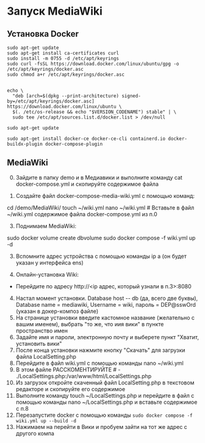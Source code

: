 # Запуск MediaWiki
## Установка Docker
```
sudo apt-get update
sudo apt-get install ca-certificates curl
sudo install -m 0755 -d /etc/apt/keyrings
sudo curl -fsSL https://download.docker.com/linux/ubuntu/gpg -o /etc/apt/keyrings/docker.asc
sudo chmod a+r /etc/apt/keyrings/docker.asc


echo \
  "deb [arch=$(dpkg --print-architecture) signed-by=/etc/apt/keyrings/docker.asc] https://download.docker.com/linux/ubuntu \
  $(. /etc/os-release && echo "$VERSION_CODENAME") stable" | \
  sudo tee /etc/apt/sources.list.d/docker.list > /dev/null
  
sudo apt-get update

sudo apt-get install docker-ce docker-ce-cli containerd.io docker-buildx-plugin docker-compose-plugin 
```

## MediaWiki
0.  Зайдите в папку demo и в Медиавики и выполните команду cat docker-compose.yml и скопируйте содержимое файла

1. Создайте файл docker-compose-media-wiki.yml с помощью команд:

cd /demo/MediaWiki/
touch ~/wiki.yml
nano ~/wiki.yml # Вставьте в файл ~/wiki.yml содержимое файла docker-compose.yml из п.0


3. Поднимаем MediaWiki:
   
sudo docker volume create dbvolume
sudo docker compose -f wiki.yml up -d

3. Вспомните адрес устройства с помощью команды ip a (он будет указан у интерфейса ens)

4. Онлайн-установка Wiki:
- Перейдите по адресу http://<ip адрес, который узнали в п.3>:8080

4. Настал момент установки. Database host -- db (да, всего две буквы), Database name = mediawiki, Username = wiki, пароль = DEP@sswOrd (указан в докер-композ файле) 
5. На странице установки введите кастомное название (желательно с вашим именем), выбрать "то же, что иия вики" в пункте пространство имен
6. Задайте имя и пароли, электронную почту и выберете пункт "Хватит, установить вики"
7. После конца установки нажмите кнопку "Скачать" для загрузки файла LocalSetting.php
8. Перейдите в файл wiki.yml с помощью команды nano ~/wiki.yml
9. В этом файле РАССКОМЕНТИРУЙТЕ # - ./LocalSettings.php:/var/www/html/LocalSettings.php
10. Из загрузок откройте скаченный файл LocalSetting.php в текстовом редакторе и скопируйте его содержимое
11. Выполните команду  touch ~/LocalSettings.php и перейдите в файл с помощью команды nano ~/LocalSettings.php и вставьте содержимое с п.8
12. Перезапустите docker с помощью команды `sudo docker compose -f wiki.yml up --build -d`
13. Нажимаем на перейти в Вики и пробуем зайти на тот же адрес с другого компа
